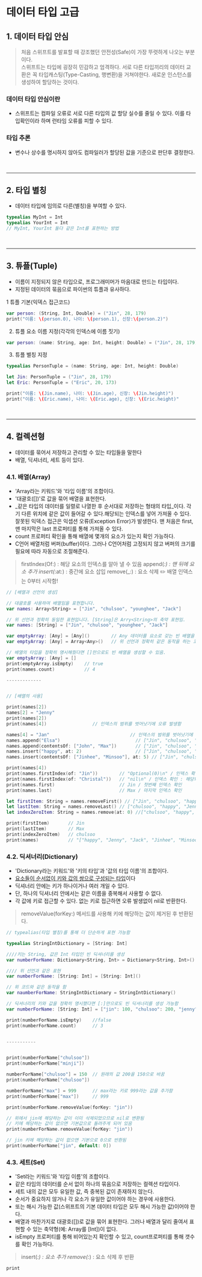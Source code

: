 # 데이터 타입 고급

## 1. 데이터 타입 안심
> 처음 스위프트를 발표할 때 강조했던 안전성(Safe)이 가장 뚜렷하게 나오는 부분이다. <br/>
> 스위프트는 타입에 굉장히 민감하고 엄격하다. 서로 다른 타입끼리의 데이터 교환은 꼭 타입캐스팅(Type-Casting, 행변환)을 거쳐야한다. 새로운 인스턴스를 생성하여 할당하는 것이다.

### 데이터 타입 안심이란
- 스위프트는 컴파일 오류로 서로 다른 타입의 값 할당 실수를 줄일 수 있다. 이를 타입확인이라 하며 런타임 오류를 피할 수 있다.

### 타입 추론
- 변수나 상수를 명시하지 않아도 컴파일러가 할당된 값을 기준으로 판단후 결정한다.

<br/>

-------------

## 2. 타입 별칭
- 데이터 타입에 임의로 다른(별칭)을 부여할 수 있다. 

```swift
typealias MyInt = Int
typealias YourInt = Int
// MyInt, YourInt 둘다 같은 Int를 표현하는 방법
```

<br/>

-------------

## 3. 튜플(Tuple)
- 이름이 지정되지 않은 타입으로, 프로그래미머가 마음대로 만드는 타입이다.
- 지정된 데이터의 묶음으로 파이썬의 튜플과 유사하다.

1 튜플 기본(익덱스 접근코드)
```swift
var person: (String, Int, Double) = ("Jin", 28, 179)
print("이름: \(person.0), 나이: \(person.1), 신장:\(person.2)")
```

2) 튜플 요소 이름 지정(각각의 인덱스에 이름 짓기)
```swift
var person: (name: String, age: Int, height: Double) = ("Jin", 28, 179)
```

3) 튜플 별칭 지정
```swift
typealias PersonTuple = (name: String, age: Int, height: Double)

let Jin: PersonTuple = ("Jin", 28, 179)
let Eric: PersonTuple = ("Eric", 20, 173)

print("이름: \(Jin.name), 나이: \(Jin.age), 신장: \(Jin.height)")
print("이름: \(Eric.name), 나이: \(Eric.age), 신장: \(Eric.height)"
```

<br/>

-------------

## 4. 컬렉션형
- 데이터를 묶어서 저장하고 관리할 수 있는 타입들을 말한다
- 배열, 딕셔너리, 세트 등이 있다. 

### 4.1. 배열(Array)
- 'Array라는 키워드'와 '타입 이름'의 조합이다.
- '대괄호([])'로 값을 묶어 배열을 표현한다.
- _같은 타입의 데이터를 일렬로 나열한 후 순서대로 저장하는 형태의 타입_이다. 각기 다른 위치에 같은 값이 들어갈 수 있다.해당되는 인덱스를 넣어 가져올 수 있다. 잘못된 익덱스 접근은 익셉션 오류(Exception Error)가 발생한다. 맨 처음은 first, 맨 마지막은 last 프로퍼티를 통해 가져올 수 있다.
- count 프로퍼티 확인을 통해 배열에 몇개의 요소가 있는지 확인 가능하다.
- C언어 배열처럼 버퍼(buffer)이다. 그러나 C언어처럼 고정되지 않고 버퍼의 크기를 필요에 따라 자동으로 조절해준다. 
> firstIndex(Of:) : 해당 요소의 인덱스를 알아 낼 수 있음
> append(_:) : 맨 뒤에 요소 추가
> insert(_:at:) : 중간에 요소 삽입
> remove(_:) : 요소 삭제
✏️ 배열 인덱스는 0부터 시작함!

```swift
// [배열과 선언의 생성]

// 대괄호를 사용하여 배열임을 표현합니다.
var names: Array<String> = ["Jin", "chulsoo", "younghee", "Jack"]

// 위 선언과 정확히 동일한 표현입니다. [String]은 Arry<String>의 축약 표현임.
var names: [String] = ["Jin", "chulsoo", "younghee", "Jack"]

var emptyArray: [Any] = [Any]()        // Any 데이터를 요소로 갖는 빈 배열을 생성함.
var emptyArray: [Any] = Array<Any>()   // 위 선언과 정확히 같은 동작을 하는 코드임.

// 배열의 타입을 정확히 명시해줬다면 []만으로도 빈 배열을 생성할 수 있음.
var emptyArray: [Any] = []
print(emptyArray.isEmpty)    // true
print(names.count)           // 4

-------------


// [배열의 사용]

print(names[2])
names[2] = "Jenny"
print(names[2])
print(names[4])                 // 인덱스의 범위를 벗어낫기에 오류 발생함

names[4] = "Jan"                              // 인덱스의 범위를 벗어낫기에 오류 발생함
names.append("Elsa")                            // ["Jin", "chulsoo", "Jenny", "Jack", "Elsa"] / 맨 마지막에 Elsa 추가됨
names.append(contentsOf: ["John", "Max"])       // ["Jin", "chulsoo", "Jenny", "Jack", "Elsa", "John", "Max"]/ / 맨 마지막에 John과 Max가 추가됨
names.insert("happy", at: 2)                    // ["Jin", "chulsoo", "happy", "Jenny", "Jack", "Elsa", "John", "Max"] / 인덱스 2에 추가됨
names.insert(contentsOf: ["Jinhee", "Minsoo"], at: 5) // ["Jin", "chulsoo", "happy", "Jenny", "Jack", "Jinhee", "Minsoo", "Elsa", "John", "Max"] / 인덱스 5의 위치에 Jinhee와 Minsoo가 추가됨

print(names[4])
print(names.firstIndex(of: "Jin"))        // "Optional(0)\n" / 인덱스 확인 : 0, 첫번째르 뜻함
print(names.firstIndex(of: "Christal"))   // "nil\n" / 인덱스 확인 : 해당되는 이름의 인덱스가 없음 그래서 nil로 뜸
print(names.first)                        // Jin / 첫번째 인덱스 확인
print(names.last)                         // Max / 마지막 인덱스 확인

let firstItem: String = names.removeFirst() // ["Jin", "chulsoo", "happy", "Jenny", "Jack", "Jinhee", "Minsoo", "Elsa", "John", "Max"] 에서 첫번째인 Jin이 삭제됨
let lastItem: String = names.removeLast() // ["chulsoo", "happy", "Jenny", "Jack", "Jinhee", "Minsoo", "Elsa", "John", "Max"] 에서 마지막인 Max가 삭제됨
let indexZeroItem: String = names.remove(at: 0) //["chulsoo", "happy", "Jenny", "Jack", "Minsoo", "Elsa", "John"]에서 0번째에 있는 chulsoo가 삭제됨

print(firstItem)       // Jin
print(lastItem)        // Max
print(indexZeroItem)   // chulsoo
print(names)           // "["happy", "Jenny", "Jack", "Jinhee", "Minsoo", "Elsa", "John"] 모든 메서드를 사용후 나온 결과
```

### 4.2. 딕셔너리(Dictionary)
- 'Dictionary라는 키워드'와 '키의 타입'과 '값의 타입 이름'의 조합이다.
- <U>요소들이 순서없이 키와 값의 쌍으로 구성되는 타입</U>이다
- 딕셔너리 안에는 키가 하나이거나 여러 개일 수 있다.
- 단, 하나의 딕셔너리 안에서는 같은 이름을 중복해서 사용할 수 없다.
- 각 값에 키로 접근할 수 있다. 없는 키로 접근하면 오류 발생없이 nil로 반환한다. 
> removeValue(forKey:) 메서드를 사용해 키에 해당하는 값이 제거된 후 반환된다.
```swift
// typealias(타입 별칭)를 통해 더 단순하게 표현 가능함

typealias StringIntDictionary = [String: Int]

////키는 String, 값은 Int 타입인 빈 딕셔너리를 생성
var numberForName: Dictionary<String, Int> = Dictionary<String, Int>()

//// 위 선언과 같은 표현
var numberForName: [String: Int] = [String: Int]()

// 위 코드와 같은 동작을 함
var naumberForName: StringIntDictionary = StringIntDictionary()

// 딕셔너리의 키와 값을 정확히 명시했다면 [:]만으로도 빈 딕셔너리를 생성 가능함
var numberForName: [String: Int] = ["jin": 100, "chulsoo": 200, "jenny":300]

print(numberForName.isEmpty)    //false
print(numberForName.count)      // 3


-----------


print(numberForName["chulsoo"])
print(numberForName["minji"])

numberForName["chulsoo"] = 150  // 원래의 값 200을 150으로 바꿈
print(numberForName["chulsoo"])

numberForName["max"] = 999      // max라는 키로 999라는 값을 추가함
print(numberForName["max"])     // 999

print(numberForName.removeValue(forKey: "jin"))

// 위에서 jin에 해당하는 값이 이미 삭제되었으므로 nil로 변환됨
// 키에 해당하는 값이 없으면 기본값으로 돌려주게 되어 있음
print(numberForName.removeValue(forKey: "jin"))

// jin 키에 해당하는 값이 없으면 기본으로 0으로 반환됨
print(numberForName["jin", default: 0])

```

### 4.3. 세트(Set)
- 'Set라는 키워드'와 '타입 이름'의 조합이다. 
- 같은 타임의 데이터를 순서 없이 하나의 묶음으로 저장하는 컬렉션 타입이다.
- 세트 내의 값은 모두 유일한 값, 즉 중복된 값이 존재하지 않는다.
- 순서가 중요하지 않거나 각 요소가 유일한 값이어야 하는 경우에 사용한다.
- 또는 해시 가능한 값(스위프트의 기본 데이터 타입은 모두 해시 가능한 값)이어야 한다.
- 배열과 마찬가지로 대괄호([])로 값을 묶어 표현한다. 그러나 배열과 달리 줄여서 표현할 수 있는 축약형(예: Array<Int>를 [Int])이 없다.
- isEmpty 프로퍼티를 통해 비어있는지 확인할 수 있고, count프로퍼티를 통해 갯수를 확인 가능하다.
> insert(_:) : 요소 추가
> remove(_:) : 요소 삭제 후 반환

```swift
print 

```
